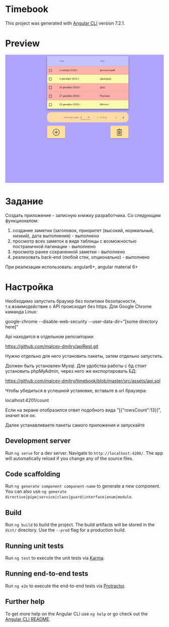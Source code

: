 # Timebook

This project was generated with [Angular CLI](https://github.com/angular/angular-cli) version 7.2.1.

# Preview
![](https://github.com/malcev-dmitry/timebook/blob/master/src/assets/images/preview.gif)

# Задание

Создать приложение - записную книжку разработчика.
Со следующим функционалом:
1) создание заметки (заголовок, приоритет (высокий, нормальный, низкий), дата выполнения) - выполнено
2) просмотр всех заметок в виде таблицы с возможностью постраничной пагинации - выполнено
3) просмотр ранее сохраненной заметки - выполнено
4) реализовать back-end (любой стек, опционально) - выполнено

При реализации использовать:
angular6+, angular material 6+

# Настройка

Необходимо запустить браузер без политики безопасности, т.к.взаимодействие с API происходит
без https. Для Google Chrome каманда Linux: 

google-chrome --disable-web-security --user-data-dir="[some directory here]"

Api находится в отдельном репозитории: 

https://github.com/malcev-dmitry/apiRest.git

Нужно отдельно для него установить пакеты, затем отдельно запустить.

Должен быть установлен Mysql. Для удобства работы с бд стоит установить phpMyAdmin, через него же експортировать БД:

https://github.com/malcev-dmitry/timebook/blob/master/src/assets/api.sql

Чтобы убедиться в успешной установке, вставьте в url браузера:

localhost:4201/count

Если на экране отобразился ответ подобного вида "[{"rowsCount":13}]", значит все ок.

Далее устанавливаете пакеты самого приложения и запускайте

## Development server

Run `ng serve` for a dev server. Navigate to `http://localhost:4200/`. The app will automatically reload if you change any of the source files.

## Code scaffolding

Run `ng generate component component-name` to generate a new component. You can also use `ng generate directive|pipe|service|class|guard|interface|enum|module`.

## Build

Run `ng build` to build the project. The build artifacts will be stored in the `dist/` directory. Use the `--prod` flag for a production build.

## Running unit tests

Run `ng test` to execute the unit tests via [Karma](https://karma-runner.github.io).

## Running end-to-end tests

Run `ng e2e` to execute the end-to-end tests via [Protractor](http://www.protractortest.org/).

## Further help

To get more help on the Angular CLI use `ng help` or go check out the [Angular CLI README](https://github.com/angular/angular-cli/blob/master/README.md).

